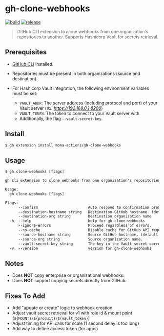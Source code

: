 # gh-clone-webhooks

[![build](https://github.com/mona-actions/gh-clone-webhooks/actions/workflows/build.yaml/badge.svg)](https://github.com/mona-actions/gh-clone-webhooks/actions/workflows/build.yaml) 
[![release](https://github.com/mona-actions/gh-clone-webhooks/actions/workflows/release.yaml/badge.svg)](https://github.com/mona-actions/gh-clone-webhooks/actions/workflows/release.yaml)

> GitHub CLI extension to clone webhooks from one organization's repositories to another. Supports Hashicorp Vault for secrets retrieval.

## Prerequisites
- [GitHub CLI](https://cli.github.com/manual/installation) installed.
- Repositories must be present in both organizations (source and destination).

- For Hashicorp Vault integration, the following environment variables must be set:
  - `VAULT_ADDR`: The server address (including protocol and port) of your Vault server (_ex: https://192.168.0.1:8200_)
  - `VAULT_TOKEN`: The token to connect to your Vault server with.
  - Additionally, the flag `--vault-secret-key`.

## Install

```bash
$ gh extension install mona-actions/gh-clone-webhooks
```

## Usage

```txt
$ gh clone-webhooks [flags]
```

```txt
gh cli extension to clone webhooks from one organization's repositories to another. Supports Hashicorp Vault for secrets retrieval.

Usage:
  gh clone-webhooks [flags]

Flags:
      --confirm                       Auto respond to confirmation prompt.
      --destination-hostname string   Destination GitHub hostname. (default "github.com")
      --destination-org string        Destination organization name
  -h, --help                          help for gh-clone-webhooks
      --ignore-errors                 Proceed regardless of errors.
      --no-cache                      Disable cache for GitHub API requests.
      --source-hostname string        Source GitHub hostname. (default "github.com")
      --source-org string             Source organization name.
      --vault-secret-key string       The key in the Vault secret corresponding to the webhook secret value.
  -v, --version                       version for gh-clone-webhooks
```

## Notes
- Does **NOT** copy enterprise or organizational webhooks.
- Does **NOT** support copying secrets directly from GitHub.

## Fixes To Add
- Add "update or create" logic to webhook creation
- Adjust vault secret retrieval for v1 with role id & mount point (`${MOUNT}/${produit}/${vault_token}`)
- Adjust timing for API calls for scale (1 second delay is too long)
- Add way to define access token (for apps)